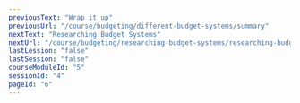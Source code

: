 ```yaml
---
previousText: "Wrap it up"
previousUrl: "/course/budgeting/different-budget-systems/summary"
nextText: "Researching Budget Systems"
nextUrl: "/course/budgeting/researching-budget-systems/researching-budget-systems"
lastLession: "false"
lastSession: "false"
courseModuleId: "5"
sessionId: "4"
pageId: "6"
---
```



